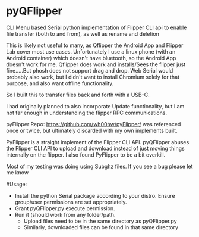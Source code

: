 # pyQFlipper
CLI Menu based Serial python implementation of Flipper CLI api to enable file transfer (both to and from), as well as rename and deletion

This is likely not useful to many, as Qflipper the Android App and Flipper Lab cover most use cases.
Unfortunately I use a linux phone (with an Android container) which doesn't have bluetooth, so the Android App doesn't work for me.
Qflipper does work and installs/Sees the flipper just fine.....But phosh does not support drag and drop.
Web Serial would probably also work, but I didn't want to install Chromium solely for that purpose, and also want offline functionality. 

So I built this to transfer files back and forth with a USB-C.

I had originally planned to also incorporate Update functionality, but I am not far enough in understanding the flipper RPC communications.

pyFlipper Repo: https://github.com/wh00hw/pyFlipper/ 
was referenced once or twice, but ultimately discarded with my own implements built.

PyFlipper is a straight implement of the Flipper CLI API. pyQFlipper abuses the Flipper CLI API to upload and download instead of just moving things internally on the flipper. I also found PyFlipper to be a bit overkill.

Most of my testing was doing using Subghz files. If you see a bug please let me know

#Usage:
- Install the python Serial package according to your distro. Ensure group/user permissions are set appropriately.
- Grant pyQFlipper.py execute permission.
- Run it (should work from any folder/path.
  - Upload files need to be in the same directory as pyQFlipper.py
  - Similarly, downloaded files can be found in that same directory
